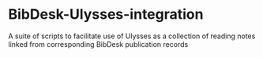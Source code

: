 # BibDesk-Ulysses-integration
A suite of scripts to facilitate use of Ulysses as a collection of reading notes linked from corresponding BibDesk publication records
